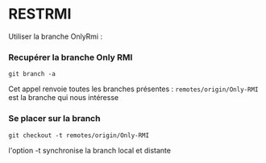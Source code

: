 # RESTRMI
Utiliser la branche OnlyRmi : 

### Recupérer la branche Only RMI
```
git branch -a
```
Cet appel renvoie toutes les branches présentes : `remotes/origin/Only-RMI` est la branche qui nous intéresse

### Se placer sur la branch
```
git checkout -t remotes/origin/Only-RMI
```
l'option -t synchronise la branch local et distante
